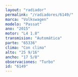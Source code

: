 ```yaml
---
layout: "radiador"
permalink: "/radiadores/6149/"
marca: "Volkswagen"
modelo: "Passat"
ano: "2015"
motor: "L4 1.8"
transmision: "Automática"
parte: "65336"
clima: "Con clima"
alto: "25 9/16"
ancho: "17 5/8"
observaciones: "Turbo"
id: "6149"
---
```


